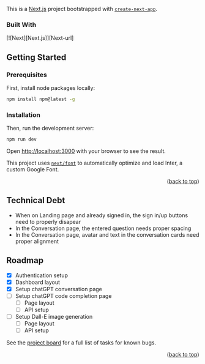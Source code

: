 This is a [Next.js](https://nextjs.org/) project bootstrapped with [`create-next-app`](https://github.com/vercel/next.js/tree/canary/packages/create-next-app).


### Built With

[![Next][Next.js]][Next-url]


## Getting Started
### Prerequisites
First, install node packages locally:

```sh
npm install npm@latest -g
```

### Installation

Then, run the development server:

```bash
npm run dev
```

Open [http://localhost:3000](http://localhost:3000) with your browser to see the result.

This project uses [`next/font`](https://nextjs.org/docs/basic-features/font-optimization) to automatically optimize and load Inter, a custom Google Font.

<p align="right">(<a href="#readme-top">back to top</a>)</p>

## Technical Debt

- When on Landing page and already signed in, the sign in/up buttons need to properly disapear
- In the Conversation page, the entered question needs proper spacing
- In the Conversation page, avatar and text in the conversation cards need proper alignment  

<!-- ROADMAP -->
## Roadmap

- [x] Authentication setup
- [x] Dashboard layout
- [x] Setup chatGPT conversation page 
- [ ] Setup chatGPT code completion page
    - [ ] Page layout
    - [ ] API setup
- [ ] Setup Dall-E image generation
    - [ ] Page layout
    - [ ] API setup

See the [project board](https://github.com/users/nima-tf/projects/2/views/1) for a full list of tasks for known bugs.

<p align="right">(<a href="#readme-top">back to top</a>)</p>